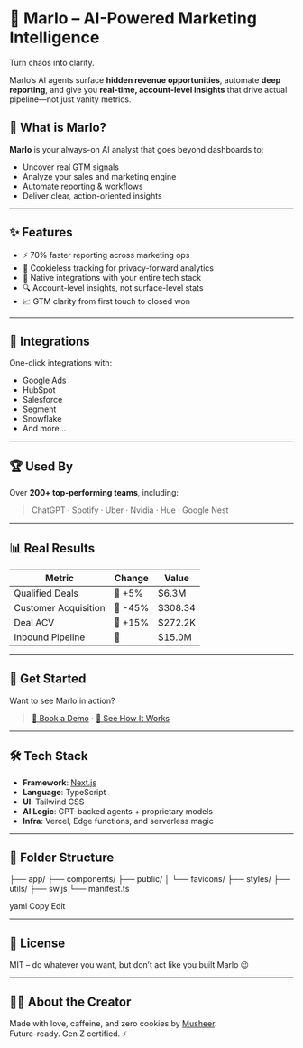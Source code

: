 # 🚀 Marlo – AI-Powered Marketing Intelligence

Turn chaos into clarity.

Marlo’s AI agents surface **hidden revenue opportunities**, automate **deep reporting**, and give you **real-time, account-level insights** that drive actual pipeline—not just vanity metrics.

## 🧠 What is Marlo?

**Marlo** is your always-on AI analyst that goes beyond dashboards to:

- Uncover real GTM signals
- Analyze your sales and marketing engine
- Automate reporting & workflows
- Deliver clear, action-oriented insights

---

## ✨ Features

- ⚡ 70% faster reporting across marketing ops
- 🧩 Cookieless tracking for privacy-forward analytics
- 🔗 Native integrations with your entire tech stack
- 🔍 Account-level insights, not surface-level stats
- 📈 GTM clarity from first touch to closed won

---

## 🔌 Integrations

One-click integrations with:

- Google Ads
- HubSpot
- Salesforce
- Segment
- Snowflake
- And more...

---

## 🏆 Used By

Over **200+ top-performing teams**, including:

> ChatGPT · Spotify · Uber · Nvidia · Hue · Google Nest

---

## 📊 Real Results

| Metric               | Change   | Value     |
|----------------------|----------|-----------|
| Qualified Deals      | 🔼 +5%    | $6.3M     |
| Customer Acquisition | 🔽 -45%   | $308.34   |
| Deal ACV             | 🔼 +15%   | $272.2K   |
| Inbound Pipeline     | 🚀        | $15.0M    |

---

## 🚀 Get Started

Want to see Marlo in action?

> [📅 Book a Demo](#) · [🎥 See How It Works](#)

---

## 🛠 Tech Stack

- **Framework**: [Next.js](https://nextjs.org/)
- **Language**: TypeScript
- **UI**: Tailwind CSS
- **AI Logic**: GPT-backed agents + proprietary models
- **Infra**: Vercel, Edge functions, and serverless magic

---

## 📂 Folder Structure

├── app/
├── components/
├── public/
│ └── favicons/
├── styles/
├── utils/
├── sw.js
└── manifest.ts

yaml
Copy
Edit

---

## 📄 License

MIT – do whatever you want, but don’t act like you built Marlo 😉

---

## 🙋‍♂️ About the Creator

Made with love, caffeine, and zero cookies by [Musheer](https://github.com/your-username).  
Future-ready. Gen Z certified. ⚡
